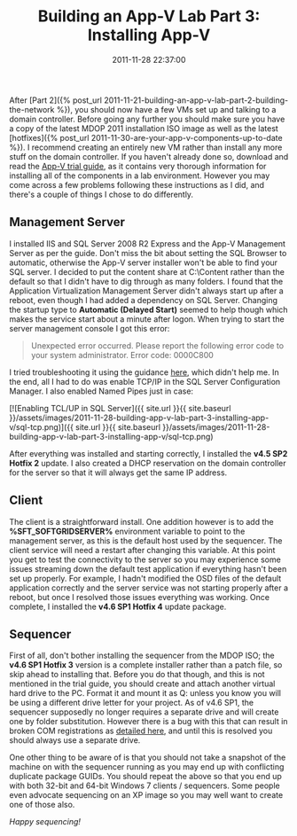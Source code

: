 ﻿---
title: 'Building an App-V Lab Part 3: Installing App-V'
slug: building-app-v-lab-part-3-installing-app-v
excerpt: Building an App-V lab with VMware Workstation. Part 3 - installing the App-V client, sequencer and management server.
date: '2011-11-28 22:37:00'
redirect_from: /2011/11/building-app-v-lab-part-3-installing-app-v/
layout: single
classes: wide
categories:
  - App-V
tags:
  - App-V
  - VMWare
---

After [Part 2]({% post_url 2011-11-21-building-an-app-v-lab-part-2-building-the-network %}), you should now have a few VMs set up and talking to a domain controller. Before going any further you should make sure you have a copy of the latest MDOP 2011 installation ISO image as well as the latest [hotfixes]({% post_url 2011-11-30-are-your-app-v-components-up-to-date %}). I recommend creating an entirely new VM rather than install any more stuff on the domain controller. If you haven't already done so, download and read the [App-V trial guide](http://technet.microsoft.com/en-us/appvirtualization/cc843994.aspx), as it contains very thorough information for installing all of the components in a lab environment. However you may come across a few problems following these instructions as I did, and there's a couple of things I chose to do differently.

## Management Server

I installed IIS and SQL Server 2008 R2 Express and the App-V Management Server as per the guide. Don't miss the bit about setting the SQL Browser to automatic, otherwise the App-V server installer won't be able to find your SQL server. I decided to put the content share at C:\Content rather than the default so that I didn't have to dig through as many folders. I found that the Application Virtualization Management Server didn't always start up after a reboot, even though I had added a dependency on SQL Server. Changing the startup type to **Automatic (Delayed Start)** seemed to help though which makes the service start about a minute after logon. When trying to start the server management console I got this error:

> Unexpected error occurred. Please report the following error code to your system administrator. Error code: 0000C800

I tried troubleshooting it using the guidance [here](http://support.microsoft.com/kb/930565), which didn't help me. In the end, all I had to do was enable TCP/IP in the SQL Server Configuration Manager. I also enabled Named Pipes just in case:

[![Enabling TCL/UP in SQL Server]({{ site.url }}{{ site.baseurl }}/assets/images/2011-11-28-building-app-v-lab-part-3-installing-app-v/sql-tcp.png)]({{ site.url }}{{ site.baseurl }}/assets/images/2011-11-28-building-app-v-lab-part-3-installing-app-v/sql-tcp.png)

After everything was installed and starting correctly, I installed the **v4.5 SP2 Hotfix 2** update. I also created a DHCP reservation on the domain controller for the server so that it will always get the same IP address.

## Client

The client is a straightforward install. One addition however is to add the **%SFT_SOFTGRIDSERVER%** environment variable to point to the management server, as this is the default host used by the sequencer. The client service will need a restart after changing this variable. At this point you get to test the connectivity to the server so you may experience some issues streaming down the default test application if everything hasn't been set up properly. For example, I hadn't modified the OSD files of the default application correctly and the server service was not starting properly after a reboot, but once I resolved those issues everything was working. Once complete, I installed the **v4.6 SP1 Hotfix 4** update package.

## Sequencer

First of all, don't bother installing the sequencer from the MDOP ISO; the **v4.6 SP1 Hotfix 3** version is a complete installer rather than a patch file, so skip ahead to installing that. Before you do that though, and this is not mentioned in the trial guide, you should create and attach another virtual hard drive to the PC. Format it and mount it as Q: unless you know you will be using a different drive letter for your project. As of v4.6 SP1, the sequencer supposedly no longer requires a separate drive and will create one by folder substitution. However there is a bug with this that can result in broken COM registrations as [detailed here](http://kirxblog.wordpress.com/2011/05/13/defective-component-registration-with-4-6-sp1-sequencer), and until this is resolved you should always use a separate drive.

One other thing to be aware of is that you should not take a snapshot of the machine on with the sequencer running as you may end up with conflicting duplicate package GUIDs. You should repeat the above so that you end up with both 32-bit and 64-bit Windows 7 clients / sequencers. Some people even advocate sequencing on an XP image so you may well want to create one of those also.

*Happy sequencing!*
